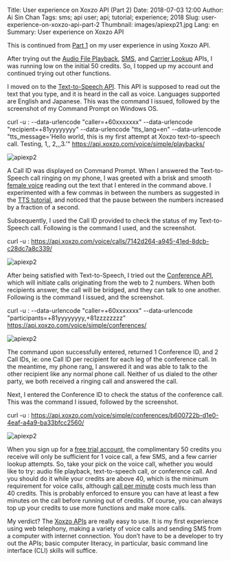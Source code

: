 Title: User experience on Xoxzo API (Part 2)
Date: 2018-07-03 12:00
Author: Ai Sin Chan
Tags: sms; api user; api; tutorial; experience; 2018
Slug: user-experience-on-xoxzo-api-part-2
Thumbnail: images/apiexp21.jpg
Lang: en
Summary: User experience on Xoxzo API

This is continued from [Part 1](https://blog.xoxzo.com/2018/06/27/user-experience-on-xoxzo-api-part-1/) on my user experience in using Xoxzo API.

After trying out the [Audio File Playback](https://www.xoxzo.com/en/about/voice-api/), [SMS](https://www.xoxzo.com/en/about/sms-api/), and [Carrier Lookup](https://www.xoxzo.com/en/about/utilities-api/) APIs, I was running low on the initial 50 credits. So, I topped up my account and continued trying out other functions. 

I moved on to the [Text-to-Speech API](https://www.xoxzo.com/en/about/voice-api/). This API is supposed to read out the text that you type, and it is heard in the call as voice. Languages supported are English and Japanese. This was the command I issued, followed by the screenshot of my Command Prompt on Windows OS.

curl -u <API SID>:<Auth Token> --data-urlencode "caller=+60xxxxxxx" --data-urlencode "recipient=+81yyyyyyyy" --data-urlencode "tts_lang=en" --data-urlencode "tts_message='Hello world, this is my first attempt at Xoxzo text-to-speech call. Testing, 1,, 2,,,3.'" https://api.xoxzo.com/voice/simple/playbacks/

![apiexp2](/images/apiexp21.jpg)

A Call ID was displayed on Command Prompt. When I answered the Text-to-Speech call ringing on my phone, I was greeted with a brisk and smooth [female voice](https://blog.xoxzo.com/2018/05/23/ivrflow/) reading out the text that I entered in the command above. I experimented with a few commas in between the numbers as suggested in the [TTS tutorial](https://blog.xoxzo.com/2018/03/09/making-a-voice-authentication-call-with-tts/), and noticed that the pause between the numbers increased by a fraction of a second. 

Subsequently, I used the Call ID provided to check the status of my Text-to-Speech call. Following is the command I used, and the screenshot.

curl -u <API SID>:<Auth Token> https://api.xoxzo.com/voice/calls/7142d264-a945-41ed-8dcb-c28dc7a8c339/

![apiexp2](/images/apiexp22.jpg)

After being satisfied with Text-to-Speech, I tried out the [Conference API](https://www.xoxzo.com/en/about/voice-api/), which will initiate calls originating from the web to 2 numbers. When both recipients answer, the call will be bridged, and they can talk to one another. Following is the command I issued, and the screenshot. 

curl -u <API SID>:<Auth Token> --data-urlencode "caller=+60xxxxxxx" --data-urlencode "participants=+81yyyyyyyy,+81zzzzzzzz" https://api.xoxzo.com/voice/simple/conferences/

![apiexp2](/images/apiexp23.jpg)
 
The command upon successfully entered, returned 1 Conference ID, and 2 Call IDs, ie: one Call ID per recipient for each leg of the conference call. In the meantime, my phone rang, I answered it and was able to talk to the other recipient like any normal phone call. Neither of us dialed to the other party, we both received a ringing call and answered the call. 

Next, I entered the Conference ID to check the status of the conference call. This was the command I issued, followed by the screenshot. 

curl -u <API SID>:<Auth Token> https://api.xoxzo.com/voice/simple/conferences/b600722b-d1e0-4eaf-a4a9-ba33bfcc2560/

![apiexp2](/images/apiexp24.jpg)

When you sign up for a [free trial account](https://www.xoxzo.com/en/accounts/signup/), the complimentary 50 credits you receive will only be sufficient for 1 voice call, a few SMS, and a few carrier lookup attempts. So, take your pick on the voice call, whether you would like to try: audio file playback, text-to-speech call, or conference call. And you should do it while your credits are above 40, which is the minimum requirement for voice calls, although [call per minute](https://www.xoxzo.com/en/about/pricing/voice#outbound-call) costs much less than 40 credits. This is probably enforced to ensure you can have at least a few minutes on the call before running out of credits. Of course, you can always top up your credits to use more functions and make more calls.

My verdict? The [Xoxzo APIs](https://www.xoxzo.com/) are really easy to use. It is my first experience using web telephony, making a variety of voice calls and sending SMS from a computer with internet connection. You don’t have to be a developer to try out the APIs; basic computer literacy, in particular, basic command line interface (CLI) skills will suffice. 

